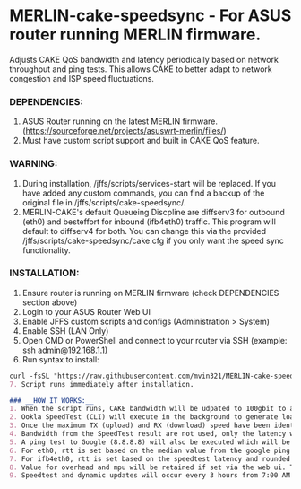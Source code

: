 # MERLIN-cake-speedsync - For ASUS router running MERLIN firmware. 

Adjusts CAKE QoS bandwidth and latency periodically based on network throughput and ping tests. This allows CAKE to better adapt to network congestion and ISP speed fluctuations.  

### __DEPENDENCIES:__  
1. ASUS Router running on the latest MERLIN firmware. (https://sourceforge.net/projects/asuswrt-merlin/files/)  
2. Must have custom script support and built in CAKE QoS feature.  

### __WARNING:__  
1. During installation, /jffs/scripts/services-start will be replaced. If you have added any custom commands, you can find a backup of the original file in /jffs/scripts/cake-speedsync/. 
2. MERLIN-CAKE's default Queueing Discpline are diffserv3 for outbound (eth0) and besteffort for inbound (ifb4eth0) traffic. This program will default to diffserv4 for both. You can change this via the provided /jffs/scripts/cake-speedsync/cake.cfg if you only want the speed sync functionality.

### __INSTALLATION:__  
1. Ensure router is running on MERLIN firmware (check DEPENDENCIES section above)
2. Login to your ASUS Router Web UI 
3. Enable JFFS custom scripts and configs (Administration > System)  
4. Enable SSH (LAN Only)  
5. Open CMD or PowerShell and connect to your router via SSH (example: ssh admin@192.168.1.1)  
6. Run syntax to install:            
```markdown
curl -fsSL "https://raw.githubusercontent.com/mvin321/MERLIN-cake-speedsync/main/install.sh" | sh -s -- main  
7. Script runs immediately after installation.  

### __HOW IT WORKS:__  
1. When the script runs, CAKE bandwidth will be udpated to 100gbit to avoid throttling while the test is running.  
2. Ookla SpeedTest (CLI) will execute in the background to generate load in the network. The script will then monitor the TX and RX rates via /proc/net/dev to get the maximum TX and RX rate. This process takes about 20 seconds and will only wait a maximum of 1 minute before quiting.  
3. Once the maximum TX (upload) and RX (download) speed have been identified. 95% of this rate will be set as CAKE's bandwidth.  
4. Bandwidth from the SpeedTest result are not used, only the latency will be used as basis for rtt for CAKE ifb4eth0 (inbound)  
5. A ping test to Google (8.8.8.8) will also be executed which will be used as basis for rtt for CAKE eth0 (outbound).  
6. For eth0, rtt is set based on the median value from the google ping test and rounded to the nearest 5ms increments (min 5ms max 100ms)  
7. For ifb4eth0, rtt is set based on the speedtest latency and rounded to the nearest 5ms increments. (min 5ms max 100ms)  
8. Value for overhead and mpu will be retained if set via the web ui. This can also be changed using the provided function (cs_upd_qdisc)  
9. Speedtest and dynamic updates will occur every 3 hours from 7:00 AM to 1:00 AM feel free to update the cron entry in /jffs/scripts/cake-speedsync/cake-ss-fn.sh (cs_init) after installation. Note that these steps are also performed every time the router reboots.  
